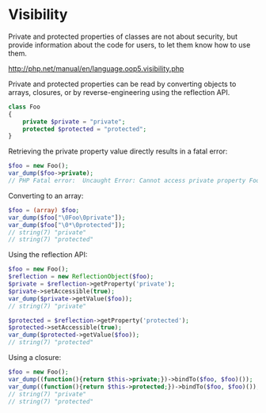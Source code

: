 # Visibility

Private and protected properties of classes are not about security, but provide
information about the code for users, to let them know how to use them.

http://php.net/manual/en/language.oop5.visibility.php

Private and protected properties can be read by converting objects to arrays,
closures, or by reverse-engineering using the reflection API.

```php
class Foo
{
    private $private = "private";
    protected $protected = "protected";
}
```

Retrieving the private property value directly results in a fatal error:

```php
$foo = new Foo();
var_dump($foo->private);
// PHP Fatal error:  Uncaught Error: Cannot access private property Foo::$private in 7.php: 17
```

Converting to an array:

```php
$foo = (array) $foo;
var_dump($foo["\0Foo\0private"]);
var_dump($foo["\0*\0protected"]);
// string(7) "private"
// string(7) "protected"
```

Using the reflection API:

```php
$foo = new Foo();
$reflection = new ReflectionObject($foo);
$private = $reflection->getProperty('private');
$private->setAccessible(true);
var_dump($private->getValue($foo));
// string(7) "private"

$protected = $reflection->getProperty('protected');
$protected->setAccessible(true);
var_dump($protected->getValue($foo));
// string(7) "protected"
```

Using a closure:

```php
$foo = new Foo();
var_dump((function(){return $this->private;})->bindTo($foo, $foo)());
var_dump((function(){return $this->protected;})->bindTo($foo, $foo)());
// string(7) "private"
// string(7) "protected"
```
